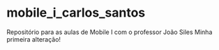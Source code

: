 # mobile_i_carlos_santos
Repositório para as aulas de Mobile I com o professor João Siles
Minha primeira alteração!